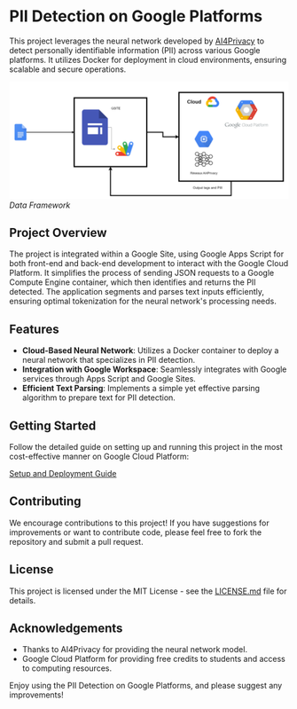 # PII Detection on Google Platforms

This project leverages the neural network developed by [AI4Privacy](https://ai4privacy.com/) to detect personally identifiable information (PII) across various Google platforms. It utilizes Docker for deployment in cloud environments, ensuring scalable and secure operations.

![Data Framework](Imgs/PII_cloud.png)
*Data Framework*

## Project Overview

The project is integrated within a Google Site, using Google Apps Script for both front-end and back-end development to interact with the Google Cloud Platform. It simplifies the process of sending JSON requests to a Google Compute Engine container, which then identifies and returns the PII detected. The application segments and parses text inputs efficiently, ensuring optimal tokenization for the neural network's processing needs.

## Features

- **Cloud-Based Neural Network**: Utilizes a Docker container to deploy a neural network that specializes in PII detection.
- **Integration with Google Workspace**: Seamlessly integrates with Google services through Apps Script and Google Sites.
- **Efficient Text Parsing**: Implements a simple yet effective parsing algorithm to prepare text for PII detection.

## Getting Started

Follow the detailed guide on setting up and running this project in the most cost-effective manner on Google Cloud Platform:

[Setup and Deployment Guide](Tutorial.md) 

## Contributing

We encourage contributions to this project! If you have suggestions for improvements or want to contribute code, please feel free to fork the repository and submit a pull request.

## License

This project is licensed under the MIT License - see the [LICENSE.md](LICENSE.md) file for details.

## Acknowledgements

- Thanks to AI4Privacy for providing the neural network model.
- Google Cloud Platform for providing free credits to students and access to computing resources.

Enjoy using the PII Detection on Google Platforms, and please suggest any improvements!

